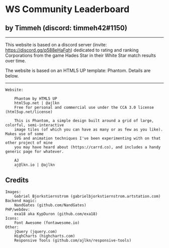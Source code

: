 # WS Community Leaderboard
## by Timmeh (discord: timmeh42#1150)

---

This website is based on a discord server (invite: https://discord.gg/p588eHaFqh) dedicated to rating and ranking Corporations from the game Hades Star in their White Star match results over time.

The website is based on an HTML5 UP template: Phantom. Details are below.

---

	Website:

		Phantom by HTML5 UP
		html5up.net | @ajlkn
		Free for personal and commercial use under the CCA 3.0 license (html5up.net/license)

		This is Phantom, a simple design built around a grid of large, colorful, semi-interactive
		image tiles (of which you can have as many or as few as you like). Makes use of some
		SVG and animation techniques I've been experimenting with on that other project of mine
		you may have heard about (https://carrd.co), and includes a handy generic page for whatever.

		AJ
		aj@lkn.io | @ajlkn

## Credits

	Images:
		Gabriel Bjorkstiernstrom (gabrielbjorkstiernstrom.artstation.com)
	Backend magic:
		NandGates (github.com/NandGates)
	PHP/webdev:
		exa18 aka KypDuron (github.com/exa18)
	Icons:
		Font Awesome (fontawesome.io)
	Other:
		jQuery (jquery.com)
		HighCharts (highcharts.com)
		Responsive Tools (github.com/ajlkn/responsive-tools)